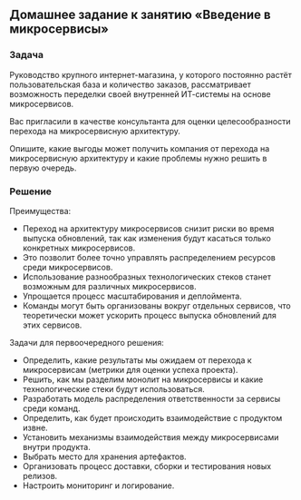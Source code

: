 ## Домашнее задание к занятию «Введение в микросервисы»
### Задача
Руководство крупного интернет-магазина, у которого постоянно растёт пользовательская база и количество заказов, рассматривает возможность переделки своей внутренней ИТ-системы на основе микросервисов.

Вас пригласили в качестве консультанта для оценки целесообразности перехода на микросервисную архитектуру.

Опишите, какие выгоды может получить компания от перехода на микросервисную архитектуру и какие проблемы нужно решить в первую очередь.

### Решение

Преимущества:

 - Переход на архитектуру микросервисов снизит риски во время выпуска обновлений, так как изменения будут касаться только конкретных микросервисов.
 - Это позволит более точно управлять распределением ресурсов среди микросервисов.
 - Использование разнообразных технологических стеков станет возможным для различных микросервисов.
 - Упрощается процесс масштабирования и деплоймента.
 - Команды могут быть организованы вокруг отдельных сервисов, что теоретически может ускорить процесс выпуска обновлений для этих сервисов.

Задачи для первоочередного решения:

 - Определить, какие результаты мы ожидаем от перехода к микросервисам (метрики для оценки успеха проекта).
 - Решить, как мы разделим монолит на микросервисы и какие технологические стеки будут использоваться.
 - Разработать модель распределения ответственности за сервисы среди команд.
 - Определить, как будет происходить взаимодействие с продуктом извне.
 - Установить механизмы взаимодействия между микросервисами внутри продукта.
 - Выбрать место для хранения артефактов.
 - Организовать процесс доставки, сборки и тестирования новых релизов.
 - Настроить мониторинг и логирование.
